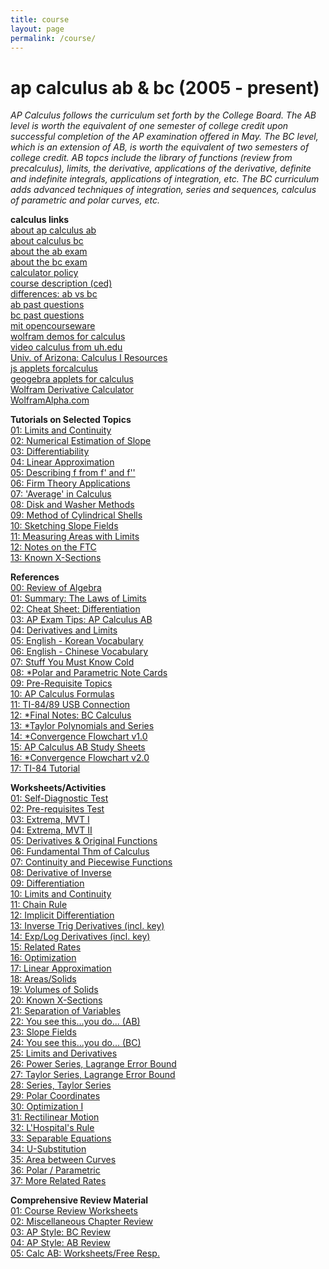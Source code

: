 ```yaml
---
title: course
layout: page
permalink: /course/
---
```


# ap calculus ab & bc (2005 - present)

<i> AP Calculus follows the curriculum set forth by the College Board. The AB level is worth the equivalent of one semester of college credit upon successful completion of the AP examination offered in May. The BC level, which is an extension of AB, is worth the equivalent of two semesters of college credit. AB topcs include the library of functions (review from precalculus), limits, the derivative, applications of the derivative, definite and indefinite integrals, applications of integration, etc. The BC curriculum adds advanced techniques of integration, series and sequences, calculus of parametric and polar curves, etc. </i>

<strong>calculus links</strong> <br />
<a href="https://apstudents.collegeboard.org/courses/ap-calculus-ab" target="_blank">about ap calculus ab</a><br> 
<a href="https://apstudents.collegeboard.org/courses/ap-calculus-bc" target="_blank">about calculus bc</a> <br>
<a href="https://apstudents.collegeboard.org/courses/ap-calculus-ab/assessment" target="_blank">about the ab exam</a> <br>
<a href="https://apstudents.collegeboard.org/courses/ap-calculus-bc/assessment" target="_blank">about the bc exam</a> <br>
<a href="https://apstudents.collegeboard.org/exam-policies-guidelines/calculator-policies" target="_blank">calculator policy</a> <br>
<a href="https://apcentral.collegeboard.org/media/pdf/ap-calculus-ab-and-bc-course-and-exam-description.pdf" target="_blank">course description (ced)</a><br>
<a href="https://blog.collegeboard.org/difference-between-ap-calculus-ab-and-bc" target="_blank">differences: ab vs bc</a> <br>
<a href="https://apcentral.collegeboard.org/courses/ap-calculus-ab/exam/past-exam-questions" target="_blank">ab past questions</a><br>
<a href="https://apcentral.collegeboard.org/courses/ap-calculus-bc/exam/past-exam-questions" target="_blank">bc past questions</a><br>
<a href="https://ocw.mit.edu/courses/mathematics/18-01sc-single-variable-calculus-fall-2010/" target="_blank">mit opencourseware</a><br>
<a href="https://demonstrations.wolfram.com/topic.html?topic=Calculus&limit=20" target="_blank"> wolfram demos for calculus</a> <br>
<a href="https://www.online.math.uh.edu/HoustonACT/videocalculus/index.html" target="_blank">video calculus from uh.edu</a><br>
 <a href="https://math.arizona.edu/~calc/m124Worksheets.html" target="_blank">Univ. of Arizona: Calculus I Resources</a> <br />
<a href="https://www.integral-domain.org/lwilliams/Applets/index.php" target="_blank"> js applets forcalculus</a><br>
<a href="https://www.geogebra.org/t/calculus?lang=en" target="_blank"> geogebra applets for calculus</a><br>
<a href="https://library.wolfram.com/webMathematica/Education/WalkD.jsp" target="_blank">Wolfram Derivative Calculator</a> <br />
<a href="https://www.wolframalpha.com/" target="_blank"> WolframAlpha.com</a>

<strong>Tutorials on  Selected Topics</strong><br />
      <a href="../../docs/apcalculus/tutorials/tutorial01.pdf" target="_blank">01: Limits and Continuity </a><br />
      <a href="../../docs/apcalculus/tutorials/tutorial02.pdf" target="_blank">02: Numerical Estimation of Slope</a> <br />
      <a href="../../docs/apcalculus/tutorials/tutorial03.pdf" target="_blank">03: Differentiability </a> <br />
      <a href="../../docs/apcalculus/tutorials/tutorial04.pdf" target="_blank">04:  Linear Approximation</a> <br />
      <a href="../../docs/apcalculus/tutorials/tutorial05.pdf" target="_blank">05: Describing f from f' and f''</a><br />
      <a href="../../docs/apcalculus/tutorials/tutorial06.pdf" target="_blank">06: Firm Theory Applications </a> <br />
      <a href="../../docs/apcalculus/tutorials/tutorial07.pdf" target="_blank">07: 'Average' in Calculus</a> <br />
      <a href="../../docs/apcalculus/tutorials/tutorial08.pdf" target="_blank">08: Disk and Washer Methods</a> <br />
      <a href="../../docs/apcalculus/tutorials/tutorial09.pdf" target="_blank">09: Method of Cylindrical Shells</a> <br />
      <a href="../../docs/apcalculus/tutorials/tutorial10.pdf" target="_blank">10: Sketching Slope Fields</a> <br />
      <a href="../../docs/apcalculus/tutorials/tutorial11.pdf" target="_blank">11: Measuring Areas with Limits</a> <br />
      <a href="../../docs/apcalculus/tutorials/tutorial12.pdf" target="_blank">12: Notes on the FTC</a> <br />
      <a href="../../docs/apcalculus/tutorials/tutorial13.pdf" target="_blank">13: Known X-Sections</a> <br />
  
<strong>References</strong><br />
      <a href="../../docs/apcalculus/references/reference0.pdf" target="_blank">00: Review of Algebra </a><br />
      <a href="../../docs/apcalculus/references/reference1.pdf" target="_blank">01: Summary: The Laws of Limits</a><br />
      <a href="../../docs/apcalculus/references/reference2.pdf" target="_blank">02: Cheat Sheet: Differentiation</a><br />
      <a href="../../docs/apcalculus/references/reference3.pdf" target="_blank">03: AP Exam Tips: AP Calculus AB</a><br />
      <a href="../../docs/apcalculus/references/reference4.pdf" target="_blank">04: Derivatives and Limits</a><br />
      <a href="../../docs/apcalculus/references/reference5.pdf" target="_blank">05: English - Korean Vocabulary</a><br />
      <a href="../../docs/apcalculus/references/reference6.pdf" target="_blank">06: English - Chinese Vocabulary</a><br />
      <a href="../../docs/apcalculus/references/reference7.pdf" target="_blank">07: Stuff You Must Know Cold </a><br />
      <a href="../../docs/apcalculus/references/reference8.pdf" target="_blank">08: *Polar and Parametric Note Cards </a><br />
      <a href="../../docs/apcalculus/references/reference9.pdf" target="_blank">09: Pre-Requisite Topics </a><br />
      <a href="../../docs/apcalculus/references/reference10.pdf" target="_blank">10: AP Calculus Formulas </a><br />
      <a href="../../docs/apcalculus/references/reference11.pdf" target="_blank">11: TI-84/89 USB Connection </a><br />
      <a href="../../docs/apcalculus/references/reference12.pdf" target="_blank">12: *Final Notes: BC Calculus </a><br />
      <a href="../../docs/apcalculus/references/reference13.pdf" target="_blank">13: *Taylor Polynomials and Series </a><br />
      <a href="../../docs/apcalculus/references/reference14.pdf" target="_blank">14: *Convergence Flowchart v1.0 </a><br />
      <a href="../../docs/apcalculus/references/reference15.pdf" target="_blank">15: AP Calculus AB Study Sheets </a><br />
      <a href="../../docs/apcalculus/references/reference16.pdf" target="_blank">16: *Convergence Flowchart v2.0 </a><br />
      <a href="../../docs/apcalculus/references/reference17.pdf" target="_blank">17: TI-84 Tutorial </a><br />
  
<strong>Worksheets/Activities</strong> <br />
      <a href="../../docs/apcalculus/worksheets/worksheet01.pdf" target="_blank">01: Self-Diagnostic Test </a><br /> 
      <a href="../../docs/apcalculus/worksheets/worksheet02.pdf" target="_blank">02: Pre-requisites Test </a><br />
      <a href="../../docs/apcalculus/worksheets/worksheet03.pdf" target="_blank">03: Extrema, MVT I  </a><br />
      <a href="../../docs/apcalculus/worksheets/worksheet04.pdf" target="_blank">04: Extrema, MVT II </a> <br />
      <a href="../../docs/apcalculus/worksheets/worksheet05.pdf" target="_blank">05: Derivatives & Original Functions </a> <br />
      <a href="../../docs/apcalculus/worksheets/worksheet06.pdf" target="_blank">06: Fundamental Thm of Calculus </a><br />
      <a href="../../docs/apcalculus/worksheets/worksheet07.pdf" target="_blank">07: Continuity and Piecewise Functions</a><br />
      <a href="../../docs/apcalculus/worksheets/worksheet08.pdf" target="_blank">08: Derivative of Inverse </a> <br />
      <a href="../../docs/apcalculus/worksheets/worksheet09.pdf" target="_blank">09: Differentiation </a> <br />
      <a href="../../docs/apcalculus/worksheets/worksheet10.pdf" target="_blank">10: Limits and Continuity </a> <br />
      <a href="../../docs/apcalculus/worksheets/worksheet11.pdf" target="_blank">11: Chain Rule</a> <br />
      <a href="../../docs/apcalculus/worksheets/worksheet12.pdf" target="_blank">12: Implicit Differentiation</a> <br />
      <a href="../../docs/apcalculus/worksheets/worksheet13.pdf" target="_blank">13: Inverse Trig Derivatives (incl. key)</a><br />
      <a href="../../docs/apcalculus/worksheets/worksheet14.pdf" target="_blank">14: Exp/Log Derivatives (incl. key)</a><br />
      <a href="../../docs/apcalculus/worksheets/worksheet15.pdf" target="_blank">15: Related Rates</a> <br />
      <a href="../../docs/apcalculus/worksheets/worksheet16.pdf" target="_blank">16: Optimization</a><br />
      <a href="../../docs/apcalculus/worksheets/worksheet17.pdf" target="_blank"> 17: Linear Approximation</a><br />
      <a href="../../docs/apcalculus/worksheets/worksheet18.pdf" target="_blank"> 18: Areas/Solids</a><br />
      <a href="../../docs/apcalculus/worksheets/worksheet19.pdf" target="_blank"> 19: Volumes of Solids</a><br />
      <a href="../../docs/apcalculus/worksheets/worksheet20.pdf" target="_blank"> 20: Known X-Sections</a><br />
      <a href="../../docs/apcalculus/worksheets/worksheet21.pdf" target="_blank"> 21: Separation of Variables</a><br />
      <a href="../../docs/apcalculus/worksheets/worksheet22.pdf" target="_blank"> 22: You see this...you do... (AB) </a><br />
      <a href="../../docs/apcalculus/worksheets/worksheet23.pdf" target="_blank"> 23: Slope Fields </a><br />
      <a href="../../docs/apcalculus/worksheets/worksheet24.pdf" target="_blank"> 24: You see this...you do... (BC)</a><br />
      <a href="../../docs/apcalculus/worksheets/worksheet25.pdf" target="_blank"> 25: Limits and Derivatives</a><br />
      <a href="../../docs/apcalculus/worksheets/worksheet26.pdf" target="_blank"> 26: Power Series, Lagrange Error Bound</a><br />
      <a href="../../docs/apcalculus/worksheets/worksheet27.pdf" target="_blank"> 27: Taylor Series, Lagrange Error Bound</a><br />
      <a href="../../docs/apcalculus/worksheets/worksheet28.pdf" target="_blank"> 28: Series, Taylor Series</a><br />
      <a href="../../docs/apcalculus/worksheets/worksheet29.pdf" target="_blank"> 29: Polar Coordinates</a><br />
      <a href="../../docs/apcalculus/worksheets/worksheet30.pdf" target="_blank"> 30: Optimization I</a><br />
      <a href="../../docs/apcalculus/worksheets/worksheet31.pdf" target="_blank"> 31: Rectilinear Motion</a><br />
      <a href="../../docs/apcalculus/worksheets/worksheet32.pdf" target="_blank"> 32: L'Hospital's Rule</a><br />
      <a href="../../docs/apcalculus/worksheets/worksheet33.pdf" target="_blank"> 33: Separable Equations</a><br />
      <a href="../../docs/apcalculus/worksheets/worksheet34.pdf" target="_blank"> 34: U-Substitution</a><br />
      <a href="../../docs/apcalculus/worksheets/worksheet35.pdf" target="_blank"> 35: Area between Curves</a><br />
      <a href="../../docs/apcalculus/worksheets/worksheet36.pdf" target="_blank"> 36: Polar / Parametric</a><br />
      <a href="../../docs/apcalculus/worksheets/worksheet37.pdf" target="_blank"> 37: More Related Rates</a><br />

<strong>Comprehensive Review Material</strong> <br /> 
      <a href="../docs/apcalculus/apexams/review/course_review_worksheets.pdf" target="_blank">01: Course Review Worksheets</a> <br />
      <a href="../docs/apcalculus/apexams/review/apcalc_chapter_review.pdf" target="_blank">02: Miscellaneous Chapter Review</a> <br />
      <a href="../docs/apcalculus/apexams/review/bc_ap_style_worksheets.pdf" target="_blank">03: AP Style: BC Review</a> <br />
      <a href="../docs/apcalculus/apexams/review/ab_ap_style_worksheets.pdf" target="_blank">04: AP Style: AB Review</a> <br />
      <a href="../docs/apcalculus/apexams/review/apcalc_worksheets_and_free_response.pdf" target="_blank">05: Calc AB: Worksheets/Free Resp.</a><br />
  